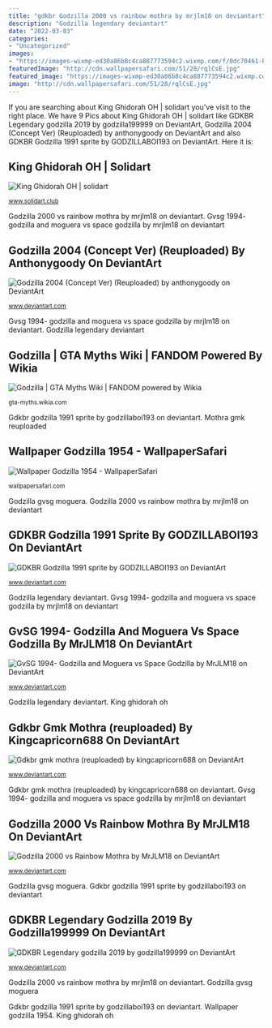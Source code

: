 ```yaml
---
title: "gdkbr Godzilla 2000 vs rainbow mothra by mrjlm18 on deviantart"
description: "Godzilla legendary deviantart"
date: "2022-03-03"
categories:
- "Uncategorized"
images:
- "https://images-wixmp-ed30a86b8c4ca887773594c2.wixmp.com/f/0dc70461-bc51-41d3-b288-676edc1bac57/dd398e3-c046a74c-1fbe-44b5-812e-323a1f81aad2.png/v1/fill/w_282,h_200,strp/gdkbr_chamaeleon_by_godzilla199999_dd398e3-200h.png?token=eyJ0eXAiOiJKV1QiLCJhbGciOiJIUzI1NiJ9.eyJzdWIiOiJ1cm46YXBwOjdlMGQxODg5ODIyNjQzNzNhNWYwZDQxNWVhMGQyNmUwIiwiaXNzIjoidXJuOmFwcDo3ZTBkMTg4OTgyMjY0MzczYTVmMGQ0MTVlYTBkMjZlMCIsIm9iaiI6W1t7ImhlaWdodCI6Ijw9Mjg1IiwicGF0aCI6IlwvZlwvMGRjNzA0NjEtYmM1MS00MWQzLWIyODgtNjc2ZWRjMWJhYzU3XC9kZDM5OGUzLWMwNDZhNzRjLTFmYmUtNDRiNS04MTJlLTMyM2ExZjgxYWFkMi5wbmciLCJ3aWR0aCI6Ijw9NDAwIn1dXSwiYXVkIjpbInVybjpzZXJ2aWNlOmltYWdlLm9wZXJhdGlvbnMiXX0.0RMn2C4GDvJhFqc8BbhyU--lRZFOOx58IdaSl61kS0Y"
featuredImage: "http://cdn.wallpapersafari.com/51/28/rqlCsE.jpg"
featured_image: "https://images-wixmp-ed30a86b8c4ca887773594c2.wixmp.com/f/8f55c567-0a9d-49a8-97ed-a65ec7a9355f/ddldi85-ed908d8f-62df-44b9-bf57-c3fd5c200a00.png/v1/fill/w_143,h_247,strp/gdkbr_gmk_mothra__reuploaded__by_kingcapricorn688_ddldi85-fullview.png?token=eyJ0eXAiOiJKV1QiLCJhbGciOiJIUzI1NiJ9.eyJzdWIiOiJ1cm46YXBwOiIsImlzcyI6InVybjphcHA6Iiwib2JqIjpbW3siaGVpZ2h0IjoiPD0yNDciLCJwYXRoIjoiXC9mXC84ZjU1YzU2Ny0wYTlkLTQ5YTgtOTdlZC1hNjVlYzdhOTM1NWZcL2RkbGRpODUtZWQ5MDhkOGYtNjJkZi00NGI5LWJmNTctYzNmZDVjMjAwYTAwLnBuZyIsIndpZHRoIjoiPD0xNDMifV1dLCJhdWQiOlsidXJuOnNlcnZpY2U6aW1hZ2Uub3BlcmF0aW9ucyJdfQ.P8M5iq6lcJGwkszuOd07glPmE4hf5Cc304BmUBGdxXY"
image: "http://cdn.wallpapersafari.com/51/28/rqlCsE.jpg"
---
```


If you are searching about King Ghidorah OH | solidart you've visit to the right place. We have 9 Pics about King Ghidorah OH | solidart like GDKBR Legendary godzilla 2019 by godzilla199999 on DeviantArt, Godzilla 2004 (Concept Ver) (Reuploaded) by anthonygoody on DeviantArt and also GDKBR Godzilla 1991 sprite by GODZILLABOI193 on DeviantArt. Here it is:

## King Ghidorah OH | Solidart

![King Ghidorah OH | solidart](https://static.wixstatic.com/media/6e57b4_3b2e5480b18c484391f7e211cc802cfd~mv2_d_2288_1520_s_2.jpg/v1/fill/w_678,h_451,fp_0.50_0.50,q_90/6e57b4_3b2e5480b18c484391f7e211cc802cfd~mv2_d_2288_1520_s_2.jpg "Godzilla legendary deviantart")

<small>www.solidart.club</small>

Godzilla 2000 vs rainbow mothra by mrjlm18 on deviantart. Gvsg 1994- godzilla and moguera vs space godzilla by mrjlm18 on deviantart

## Godzilla 2004 (Concept Ver) (Reuploaded) By Anthonygoody On DeviantArt

![Godzilla 2004 (Concept Ver) (Reuploaded) by anthonygoody on DeviantArt](https://images-wixmp-ed30a86b8c4ca887773594c2.wixmp.com/f/a8d642e5-5dfc-4e6b-aee8-cc11c579179c/ddpmmk9-c9b1d841-d5bb-4165-8984-271352209d9a.png?token=eyJ0eXAiOiJKV1QiLCJhbGciOiJIUzI1NiJ9.eyJzdWIiOiJ1cm46YXBwOiIsImlzcyI6InVybjphcHA6Iiwib2JqIjpbW3sicGF0aCI6IlwvZlwvYThkNjQyZTUtNWRmYy00ZTZiLWFlZTgtY2MxMWM1NzkxNzljXC9kZHBtbWs5LWM5YjFkODQxLWQ1YmItNDE2NS04OTg0LTI3MTM1MjIwOWQ5YS5wbmcifV1dLCJhdWQiOlsidXJuOnNlcnZpY2U6ZmlsZS5kb3dubG9hZCJdfQ.IcjxZ1TBpWc6uT6JDg72WljX2CP3ILdfuL-_uKdXtzs "Gdkbr legendary godzilla 2019 by godzilla199999 on deviantart")

<small>www.deviantart.com</small>

Gvsg 1994- godzilla and moguera vs space godzilla by mrjlm18 on deviantart. Godzilla legendary deviantart

## Godzilla | GTA Myths Wiki | FANDOM Powered By Wikia

![Godzilla | GTA Myths Wiki | FANDOM powered by Wikia](https://vignette.wikia.nocookie.net/gta-myths/images/f/fe/MonsterGTAVC-Zilla11.png/revision/latest?cb=20170219220324 "Godzilla gvsg moguera")

<small>gta-myths.wikia.com</small>

Gdkbr godzilla 1991 sprite by godzillaboi193 on deviantart. Mothra gmk reuploaded

## Wallpaper Godzilla 1954 - WallpaperSafari

![Wallpaper Godzilla 1954 - WallpaperSafari](http://cdn.wallpapersafari.com/51/28/rqlCsE.jpg "Godzilla legendary deviantart")

<small>wallpapersafari.com</small>

Godzilla gvsg moguera. Godzilla 2000 vs rainbow mothra by mrjlm18 on deviantart

## GDKBR Godzilla 1991 Sprite By GODZILLABOI193 On DeviantArt

![GDKBR Godzilla 1991 sprite by GODZILLABOI193 on DeviantArt](https://images-wixmp-ed30a86b8c4ca887773594c2.wixmp.com/i/3646624a-4a4f-44ba-8044-123136f343bc/ddu7ti7-3cb7e7ba-507c-426d-bea7-5e2e4561af09.png/v1/fill/w_464,h_314,strp/gdkbr_godzilla_1991_sprite_by_godzillaboi193_ddu7ti7-fullview.png "Mothra gmk reuploaded")

<small>www.deviantart.com</small>

Godzilla legendary deviantart. Gvsg 1994- godzilla and moguera vs space godzilla by mrjlm18 on deviantart

## GvSG 1994- Godzilla And Moguera Vs Space Godzilla By MrJLM18 On DeviantArt

![GvSG 1994- Godzilla and Moguera vs Space Godzilla by MrJLM18 on DeviantArt](https://images-wixmp-ed30a86b8c4ca887773594c2.wixmp.com/f/f312264f-6162-473f-a119-5177f99ce3f7/d7cih3a-dd566f53-e5a5-481c-840e-239f096e7332.png/v1/fill/w_992,h_496,q_80,strp/gvsg_1994__godzilla_and_moguera_vs_space_godzilla_by_mrjlm18_d7cih3a-fullview.jpg?token=eyJ0eXAiOiJKV1QiLCJhbGciOiJIUzI1NiJ9.eyJzdWIiOiJ1cm46YXBwOjdlMGQxODg5ODIyNjQzNzNhNWYwZDQxNWVhMGQyNmUwIiwiaXNzIjoidXJuOmFwcDo3ZTBkMTg4OTgyMjY0MzczYTVmMGQ0MTVlYTBkMjZlMCIsIm9iaiI6W1t7ImhlaWdodCI6Ijw9NDk2IiwicGF0aCI6IlwvZlwvZjMxMjI2NGYtNjE2Mi00NzNmLWExMTktNTE3N2Y5OWNlM2Y3XC9kN2NpaDNhLWRkNTY2ZjUzLWU1YTUtNDgxYy04NDBlLTIzOWYwOTZlNzMzMi5wbmciLCJ3aWR0aCI6Ijw9OTkyIn1dXSwiYXVkIjpbInVybjpzZXJ2aWNlOmltYWdlLm9wZXJhdGlvbnMiXX0.Hp7i6V71cRv3T9lYyG3tUIlEXpqhoLqtbTs8dTyCbn8 "Godzilla 2000 vs rainbow mothra by mrjlm18 on deviantart")

<small>www.deviantart.com</small>

Godzilla legendary deviantart. King ghidorah oh

## Gdkbr Gmk Mothra (reuploaded) By Kingcapricorn688 On DeviantArt

![Gdkbr gmk mothra (reuploaded) by kingcapricorn688 on DeviantArt](https://images-wixmp-ed30a86b8c4ca887773594c2.wixmp.com/f/8f55c567-0a9d-49a8-97ed-a65ec7a9355f/ddldi85-ed908d8f-62df-44b9-bf57-c3fd5c200a00.png/v1/fill/w_143,h_247,strp/gdkbr_gmk_mothra__reuploaded__by_kingcapricorn688_ddldi85-fullview.png?token=eyJ0eXAiOiJKV1QiLCJhbGciOiJIUzI1NiJ9.eyJzdWIiOiJ1cm46YXBwOiIsImlzcyI6InVybjphcHA6Iiwib2JqIjpbW3siaGVpZ2h0IjoiPD0yNDciLCJwYXRoIjoiXC9mXC84ZjU1YzU2Ny0wYTlkLTQ5YTgtOTdlZC1hNjVlYzdhOTM1NWZcL2RkbGRpODUtZWQ5MDhkOGYtNjJkZi00NGI5LWJmNTctYzNmZDVjMjAwYTAwLnBuZyIsIndpZHRoIjoiPD0xNDMifV1dLCJhdWQiOlsidXJuOnNlcnZpY2U6aW1hZ2Uub3BlcmF0aW9ucyJdfQ.P8M5iq6lcJGwkszuOd07glPmE4hf5Cc304BmUBGdxXY "Gdkbr legendary godzilla 2019 by godzilla199999 on deviantart")

<small>www.deviantart.com</small>

Gdkbr gmk mothra (reuploaded) by kingcapricorn688 on deviantart. Gvsg 1994- godzilla and moguera vs space godzilla by mrjlm18 on deviantart

## Godzilla 2000 Vs Rainbow Mothra By MrJLM18 On DeviantArt

![Godzilla 2000 vs Rainbow Mothra by MrJLM18 on DeviantArt](https://orig00.deviantart.net/0234/f/2014/016/3/0/godzilla_2000_vs_rainbow_mothra_by_mrjlm18-d72gqzz.png "King ghidorah oh")

<small>www.deviantart.com</small>

Godzilla gvsg moguera. Gdkbr godzilla 1991 sprite by godzillaboi193 on deviantart

## GDKBR Legendary Godzilla 2019 By Godzilla199999 On DeviantArt

![GDKBR Legendary godzilla 2019 by godzilla199999 on DeviantArt](https://images-wixmp-ed30a86b8c4ca887773594c2.wixmp.com/f/0dc70461-bc51-41d3-b288-676edc1bac57/dd398e3-c046a74c-1fbe-44b5-812e-323a1f81aad2.png/v1/fill/w_282,h_200,strp/gdkbr_chamaeleon_by_godzilla199999_dd398e3-200h.png?token=eyJ0eXAiOiJKV1QiLCJhbGciOiJIUzI1NiJ9.eyJzdWIiOiJ1cm46YXBwOjdlMGQxODg5ODIyNjQzNzNhNWYwZDQxNWVhMGQyNmUwIiwiaXNzIjoidXJuOmFwcDo3ZTBkMTg4OTgyMjY0MzczYTVmMGQ0MTVlYTBkMjZlMCIsIm9iaiI6W1t7ImhlaWdodCI6Ijw9Mjg1IiwicGF0aCI6IlwvZlwvMGRjNzA0NjEtYmM1MS00MWQzLWIyODgtNjc2ZWRjMWJhYzU3XC9kZDM5OGUzLWMwNDZhNzRjLTFmYmUtNDRiNS04MTJlLTMyM2ExZjgxYWFkMi5wbmciLCJ3aWR0aCI6Ijw9NDAwIn1dXSwiYXVkIjpbInVybjpzZXJ2aWNlOmltYWdlLm9wZXJhdGlvbnMiXX0.0RMn2C4GDvJhFqc8BbhyU--lRZFOOx58IdaSl61kS0Y "Gdkbr gmk mothra (reuploaded) by kingcapricorn688 on deviantart")

<small>www.deviantart.com</small>

Godzilla 2000 vs rainbow mothra by mrjlm18 on deviantart. Godzilla gvsg moguera

Gdkbr godzilla 1991 sprite by godzillaboi193 on deviantart. Wallpaper godzilla 1954. King ghidorah oh
